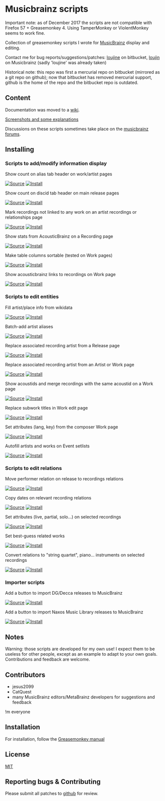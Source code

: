 Musicbrainz scripts
===================

Important note: as of December 2017 the scripts are not compatible with Firefox 57 + Greasemonkey 4. Using TamperMonkey or ViolentMonkey seems to work fine.

Collection of greasemonkey scripts I wrote for [MusicBrainz](https://musicbrainz.org) display and editing.

Contact me for bug reports/suggestions/patches: [loujine](https://bitbucket.org/loujine/) on bitbucket, [loujin](https://musicbrainz.org/user/loujin) on Musicbrainz (sadly 'loujine' was already taken)

Historical note: this repo was first a mercurial repo on bitbucket (mirrored as a git repo on github); now that bitbucket has removed mercurial support, github is the home of the repo and the bitbucket repo is outdated.

Content
-------

Documentation was moved to a [wiki](https://bitbucket.org/loujine/musicbrainz-scripts/wiki/Home).

[Screenshots and some explanations](https://bitbucket.org/loujine/musicbrainz-scripts/wiki/documentation.rst)

Discussions on these scripts sometimes take place on the [musicbrainz forums](https://community.metabrainz.org/tags/userscripts).


Installing
----------

### Scripts to add/modify information display

Show count on alias tab header on work/artist pages

[![Source](https://raw.github.com/jerone/UserScripts/master/_resources/Source-button.png)](https://github.com/loujine/musicbrainz-scripts/blob/master/mb-display_count_alias.user.js)
[![Install](https://raw.github.com/jerone/UserScripts/master/_resources/Install-button.png)](https://raw.githubusercontent.com/loujine/musicbrainz-scripts/master/mb-display_count_alias.user.js)


Show count on discid tab header on main release pages

[![Source](https://raw.github.com/jerone/UserScripts/master/_resources/Source-button.png)](https://github.com/loujine/musicbrainz-scripts/blob/master/mb-display_count_discid.user.js)
[![Install](https://raw.github.com/jerone/UserScripts/master/_resources/Install-button.png)](https://raw.githubusercontent.com/loujine/musicbrainz-scripts/master/mb-display_count_discid.user.js)


Mark recordings not linked to any work on an artist recordings or relationships page

[![Source](https://raw.github.com/jerone/UserScripts/master/_resources/Source-button.png)](https://github.com/loujine/musicbrainz-scripts/blob/master/mb-display_work_relations_for_artist_recordings.user.js)
[![Install](https://raw.github.com/jerone/UserScripts/master/_resources/Install-button.png)](https://raw.githubusercontent.com/loujine/musicbrainz-scripts/master/mb-display_work_relations_for_artist_recordings.user.js)


Show stats from AcousticBrainz on a Recording page

[![Source](https://raw.github.com/jerone/UserScripts/master/_resources/Source-button.png)](https://github.com/loujine/musicbrainz-scripts/blob/master/mb-display_acousticbrainz_data_for_recording.user.js)
[![Install](https://raw.github.com/jerone/UserScripts/master/_resources/Install-button.png)](https://raw.githubusercontent.com/loujine/musicbrainz-scripts/master/mb-display_acousticbrainz_data_for_recording.user.js)


Make table columns sortable (tested on Work pages)

[![Source](https://raw.github.com/jerone/UserScripts/master/_resources/Source-button.png)](https://github.com/loujine/musicbrainz-scripts/blob/master/mb-display_sortable_table.user.js)
[![Install](https://raw.github.com/jerone/UserScripts/master/_resources/Install-button.png)](https://raw.githubusercontent.com/loujine/musicbrainz-scripts/master/mb-display_sortable_table.user.js)


Show acousticbrainz links to recordings on Work page

[![Source](https://raw.github.com/jerone/UserScripts/master/_resources/Source-button.png)](https://github.com/loujine/musicbrainz-scripts/blob/master/mb-display_acousticbrainz_dataset_for_work.user.js)
[![Install](https://raw.github.com/jerone/UserScripts/master/_resources/Install-button.png)](https://raw.githubusercontent.com/loujine/musicbrainz-scripts/master/mb-display_acousticbrainz_dataset_for_work.user.js)


### Scripts to edit entities

Fill artist/place info from wikidata

[![Source](https://raw.github.com/jerone/UserScripts/master/_resources/Source-button.png)](https://github.com/loujine/musicbrainz-scripts/blob/master/mb-edit-create_from_wikidata.user.js)
[![Install](https://raw.github.com/jerone/UserScripts/master/_resources/Install-button.png)](https://raw.githubusercontent.com/loujine/musicbrainz-scripts/master/mb-edit-create_from_wikidata.user.js)


Batch-add artist aliases

[![Source](https://raw.github.com/jerone/UserScripts/master/_resources/Source-button.png)](https://github.com/loujine/musicbrainz-scripts/blob/master/mb-edit-add_aliases.user.js)
[![Install](https://raw.github.com/jerone/UserScripts/master/_resources/Install-button.png)](https://raw.githubusercontent.com/loujine/musicbrainz-scripts/master/mb-edit-add_aliases.user.js)


Replace associated recording artist from a Release page

[![Source](https://raw.github.com/jerone/UserScripts/master/_resources/Source-button.png)](https://github.com/loujine/musicbrainz-scripts/blob/master/mb-edit-replace_rec_artist_from_release_page.user.js)
[![Install](https://raw.github.com/jerone/UserScripts/master/_resources/Install-button.png)](https://raw.githubusercontent.com/loujine/musicbrainz-scripts/master/mb-edit-replace_rec_artist_from_release_page.user.js)


Replace associated recording artist from an Artist or Work page

[![Source](https://raw.github.com/jerone/UserScripts/master/_resources/Source-button.png)](https://github.com/loujine/musicbrainz-scripts/blob/master/mb-edit-replace_rec_artist_from_work_page.user.js)
[![Install](https://raw.github.com/jerone/UserScripts/master/_resources/Install-button.png)](https://raw.githubusercontent.com/loujine/musicbrainz-scripts/master/mb-edit-replace_rec_artist_from_work_page.user.js)


Show acoustids and merge recordings with the same acoustid on a Work page

[![Source](https://raw.github.com/jerone/UserScripts/master/_resources/Source-button.png)](https://github.com/loujine/musicbrainz-scripts/blob/master/mb-edit-merge_from_acoustid.user.js)
[![Install](https://raw.github.com/jerone/UserScripts/master/_resources/Install-button.png)](https://raw.githubusercontent.com/loujine/musicbrainz-scripts/master/mb-edit-merge_from_acoustid.user.js)


Replace subwork titles in Work edit page

[![Source](https://raw.github.com/jerone/UserScripts/master/_resources/Source-button.png)](https://github.com/loujine/musicbrainz-scripts/blob/master/mbz-replace_subworks_names.user.js)
[![Install](https://raw.github.com/jerone/UserScripts/master/_resources/Install-button.png)](https://raw.githubusercontent.com/loujine/musicbrainz-scripts/master/mbz-replace_subworks_names.user.js)


Set attributes (lang, key) from the composer Work page

[![Source](https://raw.github.com/jerone/UserScripts/master/_resources/Source-button.png)](https://github.com/loujine/musicbrainz-scripts/blob/master/mb-edit-set_work_attributes.user.js)
[![Install](https://raw.github.com/jerone/UserScripts/master/_resources/Install-button.png)](https://raw.githubusercontent.com/loujine/musicbrainz-scripts/master/mb-edit-set_work_attributes.user.js)


Autofill artists and works on Event setlists

[![Source](https://raw.github.com/jerone/UserScripts/master/_resources/Source-button.png)](https://github.com/loujine/musicbrainz-scripts/blob/master/mb-edit-create_event.user.js)
[![Install](https://raw.github.com/jerone/UserScripts/master/_resources/Install-button.png)](https://raw.githubusercontent.com/loujine/musicbrainz-scripts/master/mb-edit-create_event.user.js)


### Scripts to edit relations

Move performer relation on release to recordings relations

[![Source](https://raw.github.com/jerone/UserScripts/master/_resources/Source-button.png)](https://github.com/loujine/musicbrainz-scripts/blob/master/mb-reledit-release_rel_to_recording_rel.user.js)
[![Install](https://raw.github.com/jerone/UserScripts/master/_resources/Install-button.png)](https://raw.githubusercontent.com/loujine/musicbrainz-scripts/master/mb-reledit-release_rel_to_recording_rel.user.js)


Copy dates on relevant recording relations

[![Source](https://raw.github.com/jerone/UserScripts/master/_resources/Source-button.png)](https://github.com/loujine/musicbrainz-scripts/blob/master/mb-reledit-copy_dates.user.js)
[![Install](https://raw.github.com/jerone/UserScripts/master/_resources/Install-button.png)](https://raw.githubusercontent.com/loujine/musicbrainz-scripts/master/mb-reledit-copy_dates.user.js)


Set attributes (live, partial, solo...) on selected recordings

[![Source](https://raw.github.com/jerone/UserScripts/master/_resources/Source-button.png)](https://github.com/loujine/musicbrainz-scripts/blob/master/mb-reledit-set_relation_attrs.user.js)
[![Install](https://raw.github.com/jerone/UserScripts/master/_resources/Install-button.png)](https://raw.githubusercontent.com/loujine/musicbrainz-scripts/master/mb-reledit-set_relation_attrs.user.js)


Set best-guess related works

[![Source](https://raw.github.com/jerone/UserScripts/master/_resources/Source-button.png)](https://github.com/loujine/musicbrainz-scripts/blob/master/mb-reledit-guess_works.user.js)
[![Install](https://raw.github.com/jerone/UserScripts/master/_resources/Install-button.png)](https://raw.githubusercontent.com/loujine/musicbrainz-scripts/master/mb-reledit-guess_works.user.js)


Convert relations to "string quartet", piano... instruments on selected recordings

[![Source](https://raw.github.com/jerone/UserScripts/master/_resources/Source-button.png)](https://github.com/loujine/musicbrainz-scripts/blob/master/mb-reledit-set_instruments.user.js)
[![Install](https://raw.github.com/jerone/UserScripts/master/_resources/Install-button.png)](https://raw.githubusercontent.com/loujine/musicbrainz-scripts/master/mb-reledit-set_instruments.user.js)


### Importer scripts

Add a button to import DG/Decca releases to MusicBrainz

[![Source](https://raw.github.com/jerone/UserScripts/master/_resources/Source-button.png)](https://github.com/loujine/musicbrainz-scripts/blob/master/mbz-dgdecca_importer.user.js)
[![Install](https://raw.github.com/jerone/UserScripts/master/_resources/Install-button.png)](https://raw.githubusercontent.com/loujine/musicbrainz-scripts/master/mbz-dgdecca_importer.user.js)


Add a button to import Naxos Music Library releases to MusicBrainz

[![Source](https://raw.github.com/jerone/UserScripts/master/_resources/Source-button.png)](https://github.com/loujine/musicbrainz-scripts/blob/master/mbz-naxos_library_importer.user.js)
[![Install](https://raw.github.com/jerone/UserScripts/master/_resources/Install-button.png)](https://raw.githubusercontent.com/loujine/musicbrainz-scripts/master/mbz-naxos_library_importer.user.js)


Notes
-----

Warning: those scripts are developed for my own use! I expect them to be
useless for other people, except as an example to adapt to your own goals.
Contributions and feedback are welcome.


Contributors
------------

* jesus2099
* CatQuest
* many MusicBrainz editors/MetaBrainz developers for suggestions and feedback

!m everyone


Installation
------------

For installation, follow the [Greasemonkey manual](https://wiki.greasespot.net/Greasemonkey_Manual:Installing_Scripts)


License
-------

[MIT](https://opensource.org/licenses/MIT)


Reporting bugs & Contributing
-----------------------------

Please submit all patches to [github](https://github.com/loujine/musicbrainz-scripts/pulls) for review.
